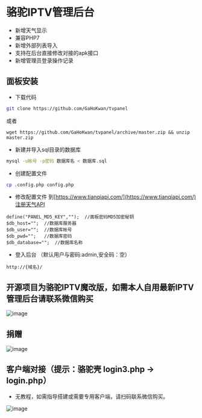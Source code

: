# 骆驼IPTV管理后台

- 新增天气显示
- 兼容PHP7
- 新增外部列表导入
- 支持在后台直接修改对接的apk接口
- 新增管理员登录操作记录

## 面板安装
- 下载代码
```bash
git clone https://github.com/GaHoKwan/tvpanel
```
或者
```
wget https://github.com/GaHoKwan/tvpanel/archive/master.zip && unzip master.zip
```

- 新建并导入sql目录的数据库
```bash
mysql -u帐号 -p密码 数据库名 < 数据库.sql
```

- 创建配置文件
```bash
cp .config.php config.php
```

- 修改配置文件
到[https://www.tianqiapi.com/](https://www.tianqiapi.com/)注册天气API
```
define("PANEL_MD5_KEY","");  //面板密码MD5加密秘钥
$db_host="";  //数据库服务器
$db_user="";  //数据库帐号
$db_pwd="";   //数据库密码
$db_database="";  //数据库名称
```

- 登入后台 （默认用户与密码:admin,安全码：空）
```
http://{域名}/
```
## 开源项目为骆驼IPTV魔改版，如需本人自用最新IPTV管理后台请联系微信购买
![image](https://github.com/GaHoKwan/tvpanel/raw/master/image.png)

## 捐赠
![image](https://github.com/GaHoKwan/tvpanel/raw/master/wechat-pay.png)

## 客户端对接（提示：骆驼壳 login3.php -> login.php）
- 无教程，如需指导搭建或需要专用客户端，请扫码联系微信购买。

![image](https://github.com/GaHoKwan/tvpanel/raw/master/wechat.jpeg)
